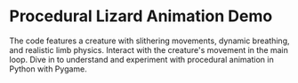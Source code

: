 # Procedural Lizard Animation Demo
 The code features a creature with slithering movements, dynamic breathing, and realistic limb physics. Interact with the creature's movement in the main loop. Dive in to understand and experiment with procedural animation in Python with Pygame.
